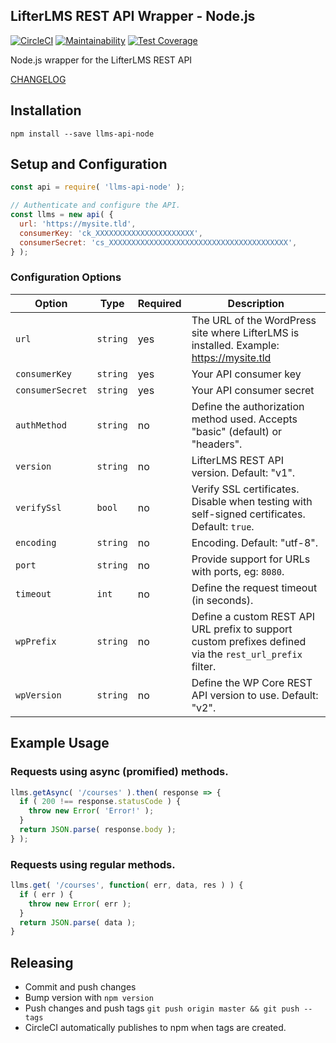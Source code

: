 LifterLMS REST API Wrapper - Node.js
------------------------------------

[![CircleCI](https://circleci.com/gh/gocodebox/llms-api-node.svg?style=svg)](https://circleci.com/gh/gocodebox/llms-api-node)
[![Maintainability](https://api.codeclimate.com/v1/badges/1bb172a399b0e272fc05/maintainability)](https://codeclimate.com/github/gocodebox/llms-api-node/maintainability)
[![Test Coverage](https://api.codeclimate.com/v1/badges/1bb172a399b0e272fc05/test_coverage)](https://codeclimate.com/github/gocodebox/llms-api-node/test_coverage)

Node.js wrapper for the LifterLMS REST API

[CHANGELOG](./CHANGELOG.md)

## Installation

```
npm install --save llms-api-node
```

## Setup and Configuration

```js
const api = require( 'llms-api-node' );

// Authenticate and configure the API.
const llms = new api( {
  url: 'https://mysite.tld',
  consumerKey: 'ck_XXXXXXXXXXXXXXXXXXXXXX',
  consumerSecret: 'cs_XXXXXXXXXXXXXXXXXXXXXXXXXXXXXXXXXXXXXXXX',
} );
```

### Configuration Options

| Option            | Type      | Required | Description                                                                                              |
|-------------------|-----------|----------|----------------------------------------------------------------------------------------------------------|
| `url`             | `string`  | yes      | The URL of the WordPress site where LifterLMS is installed. Example: https://mysite.tld                  |
| `consumerKey`     | `string`  | yes      | Your API consumer key                                                                                    |
| `consumerSecret`  | `string`  | yes      | Your API consumer secret                                                                                 |
| `authMethod`      | `string`  | no       | Define the authorization method used. Accepts "basic" (default) or "headers".                            |
| `version`         | `string`  | no       | LifterLMS REST API version. Default: "v1".                                                               |
| `verifySsl`       | `bool`    | no       | Verify SSL certificates. Disable when testing with self-signed certificates. Default: `true`.            |
| `encoding`        | `string`  | no       | Encoding. Default: "utf-8".                                                                              |
| `port`            | `string`  | no       | Provide support for URLs with ports, eg: `8080`.                                                         |
| `timeout`         | `int`     | no       | Define the request timeout (in seconds).                                                                 |
| `wpPrefix`        | `string`  | no       | Define a custom REST API URL prefix to support custom prefixes defined via the `rest_url_prefix` filter. |
| `wpVersion`       | `string`  | no       | Define the WP Core REST API version to use. Default: "v2".                                               |

## Example Usage

### Requests using async (promified) methods.

```js
llms.getAsync( '/courses' ).then( response => {
  if ( 200 !== response.statusCode ) {
    throw new Error( 'Error!' );
  }
  return JSON.parse( response.body );
} );
```

### Requests using regular methods.

```js
llms.get( '/courses', function( err, data, res ) ) {
  if ( err ) {
    throw new Error( err );
  }
  return JSON.parse( data );
}
```

## Releasing

+ Commit and push changes
+ Bump version with `npm version`
+ Push changes and push tags `git push origin master && git push --tags`
+ CircleCI automatically publishes to npm when tags are created.
